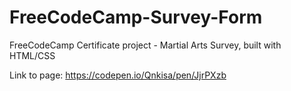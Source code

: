 # FreeCodeCamp-Survey-Form

FreeCodeCamp Certificate project - Martial Arts Survey, built with HTML/CSS

Link to page: https://codepen.io/Qnkisa/pen/JjrPXzb
